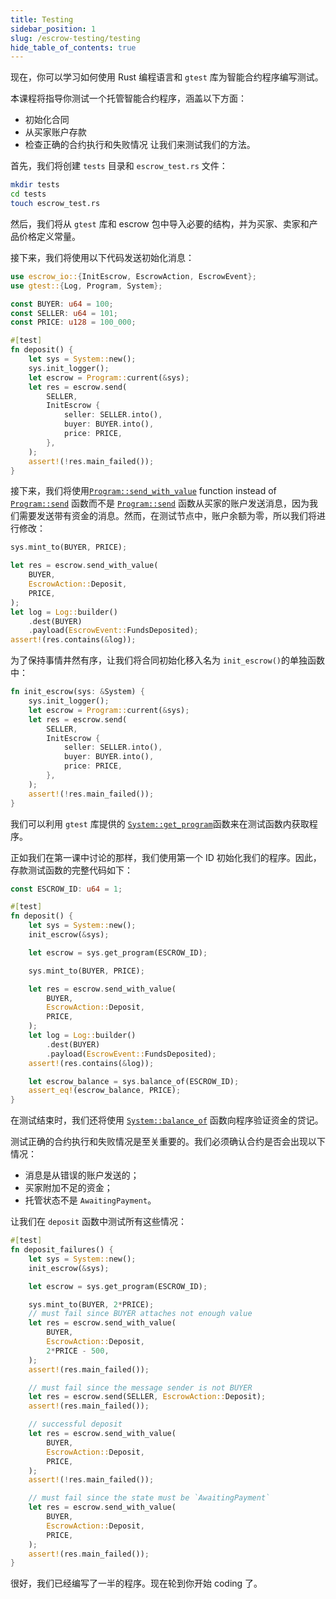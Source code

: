 ```yaml
---
title: Testing
sidebar_position: 1
slug: /escrow-testing/testing
hide_table_of_contents: true
---
```


现在，你可以学习如何使用 Rust 编程语言和 `gtest` 库为智能合约程序编写测试。

本课程将指导你测试一个托管智能合约程序，涵盖以下方面：

- 初始化合同
- 从买家账户存款
- 检查正确的合约执行和失败情况
让我们来测试我们的方法。

首先，我们将创建 `tests` 目录和 `escrow_test.rs` 文件：

```bash
mkdir tests
cd tests
touch escrow_test.rs
```

然后，我们将从 `gtest` 库和 escrow 包中导入必要的结构，并为买家、卖家和产品价格定义常量。

接下来，我们将使用以下代码发送初始化消息：

```rust title="tests/escrow_test.rs"
use escrow_io::{InitEscrow, EscrowAction, EscrowEvent};
use gtest::{Log, Program, System};

const BUYER: u64 = 100;
const SELLER: u64 = 101;
const PRICE: u128 = 100_000;

#[test]
fn deposit() {
    let sys = System::new();
    sys.init_logger();
    let escrow = Program::current(&sys);
    let res = escrow.send(
        SELLER,
        InitEscrow {
            seller: SELLER.into(),
            buyer: BUYER.into(),
            price: PRICE,
        },
    );
    assert!(!res.main_failed());
}
```

接下来，我们将使用[`Program::send_with_value`](https://docs.gear.rs/gtest/struct.Program.html#method.send_with_value) function instead of [`Program::send`](https://docs.gear.rs/gtest/struct.Program.html#method.send) 函数而不是 [`Program::send`](https://docs.gear.rs/gtest/struct.Program.html#method.send) 函数从买家的账户发送消息，因为我们需要发送带有资金的消息。然而，在测试节点中，账户余额为零，所以我们将进行修改：

```rust title="tests/escrow_test.rs"
sys.mint_to(BUYER, PRICE);

let res = escrow.send_with_value(
    BUYER,
    EscrowAction::Deposit,
    PRICE,
);
let log = Log::builder()
    .dest(BUYER)
    .payload(EscrowEvent::FundsDeposited);
assert!(res.contains(&log));
```

为了保持事情井然有序，让我们将合同初始化移入名为 `init_escrow()`的单独函数中：

```rust title="tests/escrow_test.rs"
fn init_escrow(sys: &System) {
    sys.init_logger();
    let escrow = Program::current(&sys);
    let res = escrow.send(
        SELLER,
        InitEscrow {
            seller: SELLER.into(),
            buyer: BUYER.into(),
            price: PRICE,
        },
    );
    assert!(!res.main_failed());
}
```

我们可以利用 `gtest` 库提供的 [`System::get_program`](https://docs.gear.rs/gtest/struct.System.html#method.get_program)函数来在测试函数内获取程序。

正如我们在第一课中讨论的那样，我们使用第一个 ID 初始化我们的程序。因此，存款测试函数的完整代码如下：

```rust title="tests/escrow_test.rs"
const ESCROW_ID: u64 = 1;

#[test]
fn deposit() {
    let sys = System::new();
    init_escrow(&sys);

    let escrow = sys.get_program(ESCROW_ID);

    sys.mint_to(BUYER, PRICE);

    let res = escrow.send_with_value(
        BUYER,
        EscrowAction::Deposit,
        PRICE,
    );
    let log = Log::builder()
        .dest(BUYER)
        .payload(EscrowEvent::FundsDeposited);
    assert!(res.contains(&log));

    let escrow_balance = sys.balance_of(ESCROW_ID);
    assert_eq!(escrow_balance, PRICE);
}
```

在测试结束时，我们还将使用 [`System::balance_of`](https://docs.gear.rs/gtest/struct.System.html#method.balance_of) 函数向程序验证资金的贷记。

测试正确的合约执行和失败情况是至关重要的。我们必须确认合约是否会出现以下情况：

- 消息是从错误的账户发送的；
- 买家附加不足的资金；
- 托管状态不是 `AwaitingPayment`。

让我们在 `deposit` 函数中测试所有这些情况：

```rust title="tests/escrow_test.rs"
#[test]
fn deposit_failures() {
    let sys = System::new();
    init_escrow(&sys);

    let escrow = sys.get_program(ESCROW_ID);

    sys.mint_to(BUYER, 2*PRICE);
    // must fail since BUYER attaches not enough value
    let res = escrow.send_with_value(
        BUYER,
        EscrowAction::Deposit,
        2*PRICE - 500,
    );
    assert!(res.main_failed());

    // must fail since the message sender is not BUYER
    let res = escrow.send(SELLER, EscrowAction::Deposit);
    assert!(res.main_failed());

    // successful deposit
    let res = escrow.send_with_value(
        BUYER,
        EscrowAction::Deposit,
        PRICE,
    );
    assert!(!res.main_failed());

    // must fail since the state must be `AwaitingPayment`
    let res = escrow.send_with_value(
        BUYER,
        EscrowAction::Deposit,
        PRICE,
    );
    assert!(res.main_failed());
}
```

很好，我们已经编写了一半的程序。现在轮到你开始 coding 了。
